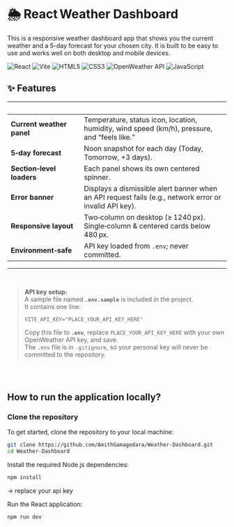 # 🌦️ React Weather Dashboard
This is a responsive weather dashboard app that shows you the current weather and a 5-day forecast for your chosen city. It is built to be easy to use and works well on both desktop and mobile devices.

<div align="left">
  <img src="https://img.shields.io/badge/React-%2320232a.svg?style=for-the-badge&logo=react&logoColor=%2361DAFB" alt="React" />
  <img src="https://img.shields.io/badge/Vite-%23646CFF.svg?style=for-the-badge&logo=vite&logoColor=white" alt="Vite" />
  <img src="https://img.shields.io/badge/HTML5-E34F26?style=for-the-badge&logo=html5&logoColor=white" alt="HTML5" /> <!-- NEW -->
  <img src="https://img.shields.io/badge/CSS3-%231572B6.svg?style=for-the-badge&logo=css3&logoColor=white" alt="CSS3" />
  <img src="https://img.shields.io/badge/OpenWeather-0066A1?style=for-the-badge&logo=OpenWeather&logoColor=white" alt="OpenWeather API" />
  <img src="https://img.shields.io/badge/JavaScript-%23F7DF1E.svg?style=for-the-badge&logo=javascript&logoColor=black" alt="JavaScript" />
</div>

## ✨ Features

|  |  |
|---|---|
| **Current weather panel** | Temperature, status icon, location, humidity, wind speed (km/h), pressure, and “feels like.” |
| **5‑day forecast** | Noon snapshot for each day (Today, Tomorrow, +3 days). |
| **Section‑level loaders** | Each panel shows its own centered spinner. |
| **Error banner** | Displays a dismissible alert banner when an API request fails (e.g., network error or invalid API key). |
| **Responsive layout** | Two‑column on desktop (≥ 1240 px). Single‑column & centered cards below 480 px. |
| **Environment‑safe** | API key loaded from `.env`; never committed. |

---
<br/>

> **API key setup:**  
> A sample file named **`.env.sample`** is included in the project.  
> It contains one line:
>
> ```dotenv
> VITE_API_KEY="PLACE_YOUR_API_KEY_HERE"
> ```
>
> Copy this file to **`.env`**, replace `PLACE_YOUR_API_KEY_HERE` with your own OpenWeather API key, and save.  
> The `.env` file is in `.gitignore`, so your personal key will never be committed to the repository.

<br/><br/>
## How to run the application locally?

### Clone the repository
To get started, clone the repository to your local machine:

```bash
git clone https://github.com/AmithGamagedara/Weather-Dashboard.git
cd Weather-Dashboard
```

Install the required Node.js dependencies:
```bash
npm install
```

-> replace your api key

Run the React application:
```bash
npm run dev
```

